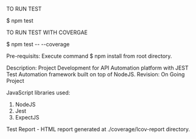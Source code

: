 TO RUN TEST

$ npm test

TO RUN TEST WITH COVERGAE

$ npm test -- --coverage

Pre-requisits:
Execute command $ npm install from root directory.

Description: Project Development for API Automation platform with JEST Test Automation framework built on top of NodeJS.
Revision: On Going Project

JavaScript libraries used:
1. NodeJS
2. Jest
3. ExpectJS

Test Report - HTML report generated at ./coverage/lcov-report directory.


